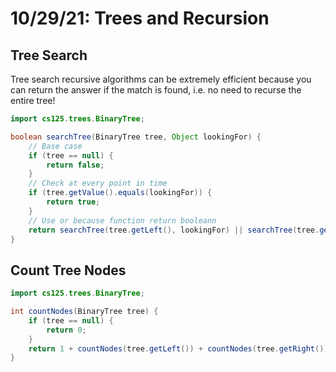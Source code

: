 # 10/29/21: Trees and Recursion

## Tree Search
Tree search recursive algorithms can be extremely efficient because you can return the answer if the match is found, i.e. no need to recurse the entire tree!

```java
import cs125.trees.BinaryTree;

boolean searchTree(BinaryTree tree, Object lookingFor) {
    // Base case
    if (tree == null) {
        return false;
    }
    // Check at every point in time
    if (tree.getValue().equals(lookingFor)) {
        return true;
    }
    // Use or because function return booleann
    return searchTree(tree.getLeft(), lookingFor) || searchTree(tree.getRight(), lookingFor)
}
```

## Count Tree Nodes
```java
import cs125.trees.BinaryTree;

int countNodes(BinaryTree tree) {
    if (tree == null) {
        return 0;
    }
    return 1 + countNodes(tree.getLeft()) + countNodes(tree.getRight());
}
```
